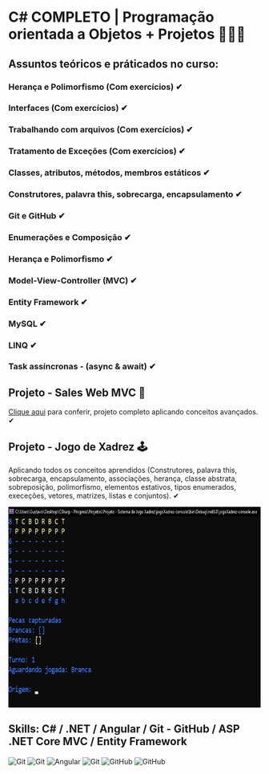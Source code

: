 # C# COMPLETO | Programação orientada a Objetos + Projetos 👨🏻‍💻


## Assuntos teóricos e práticados no curso:

### Herança e Polimorfismo (Com exercícios) ✔
### Interfaces (Com exercícios) ✔
### Trabalhando com arquivos (Com exercícios) ✔
### Tratamento de Exceções (Com exercícios) ✔
### Classes, atributos, métodos, membros estáticos ✔
### Construtores, palavra this, sobrecarga, encapsulamento ✔
### Git e GitHub ✔
### Enumerações e Composição ✔
### Herança e Polimorfismo ✔
### Model-View-Controller (MVC) ✔
### Entity Framework ✔
### MySQL ✔
### LINQ ✔
### Task assíncronas - (async & await) ✔

## Projeto - Sales Web MVC 🌟
<a href="https://github.com/GustavoVieiraa/SalesWebMvc-Project" target="_blank">Clique aqui</a> para conferir, projeto completo aplicando conceitos avançados. ✔

## Projeto - Jogo de Xadrez 🕹 
Aplicando todos os conceitos aprendidos (Construtores, palavra this, sobrecarga, encapsulamento, associações, herança, classe abstrata, sobreposição, polimorfismo, elementos estativos, tipos enumerados, execeções, vetores, matrizes, listas e conjuntos). ✔
<div>
<img align="center" alt="FtProjeto" height="400" width="720" src="https://github.com/GustavoVieiraa/CSharp-COMPLETO/blob/main/Projetos/ftProjeto.png">
</div>

## Skills: C# / .NET / Angular / Git - GitHub / ASP .NET Core MVC / Entity Framework
<div>
<img align="center" alt="Git" height="64" width="64" src="https://dannymcgee.gallerycdn.vsassets.io/extensions/dannymcgee/csharp-grammar-extended/1.1.1/1576121453694/Microsoft.VisualStudio.Services.Icons.Default">
<img align="center" alt="Git" height="64" width="64" src="https://doggy8088.gallerycdn.vsassets.io/extensions/doggy8088/netcore-extension-pack/1.10.0/1700712768336/Microsoft.VisualStudio.Services.Icons.Default">
<img align="center" alt="Angular" height="64" width="64" src="https://upload.wikimedia.org/wikipedia/commons/thumb/c/cf/Angular_full_color_logo.svg/250px-Angular_full_color_logo.svg.png">
<img align="center" alt="Git" height="64" width="64" src="https://avatars.githubusercontent.com/u/18133?s=200&v=4">
<img align="center" alt="GitHub" height="64" width="64" src="https://icones.pro/wp-content/uploads/2021/06/symbole-github-violet.png">
<img align="center" alt="GitHub" height="64" width="64" src="https://encrypted-tbn0.gstatic.com/images?q=tbn:ANd9GcTKR73B1UhoxSO1mWm_Fjuk4OqxRY6Qv0tBsfwVvDvmfu2Zf5uGgcdj-RAKxtxSZfKbCHA&usqp=CAU">
</div>

